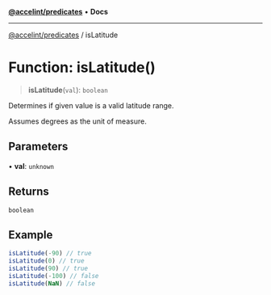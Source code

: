 [**@accelint/predicates**](../README.md) • **Docs**

***

[@accelint/predicates](../README.md) / isLatitude

# Function: isLatitude()

> **isLatitude**(`val`): `boolean`

Determines if given value is a valid latitude range.

Assumes degrees as the unit of measure.

## Parameters

• **val**: `unknown`

## Returns

`boolean`

## Example

```ts
isLatitude(-90) // true
isLatitude(0) // true
isLatitude(90) // true
isLatitude(-100) // false
isLatitude(NaN) // false
```
